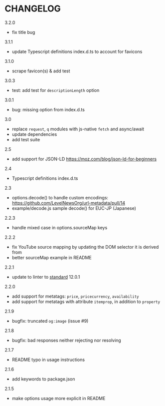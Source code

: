 # CHANGELOG

3.2.0
- fix title bug

3.1.1
- update Typescript definitions index.d.ts to account for favicons

3.1.0
- scrape favicon(s) & add test

3.0.3
- test: add test for `descriptionLength` option

3.0.1
- bug: missing option from index.d.ts

3.0
- replace `request`, `q` modules with js-native `fetch` and async/await
- update dependencies
- add test suite

2.5
- add support for JSON-LD https://moz.com/blog/json-ld-for-beginners

2.4
- Typescript definitions index.d.ts

2.3
- options.decode() to handle custom encodings:
  https://github.com/LevelNewsOrg/url-metadata/pull/14
- example/decode.js sample decode() for EUC-JP (Japanese)

2.2.3
- handle mixed case in options.sourceMap keys

2.2.2
- fix YouTube source mapping by updating the DOM selector it is derived from
- better sourceMap example in README

2.2.1
- update to linter to [standard](https://www.npmjs.com/package/standard) 12.0.1

2.2.0
- add support for metatags: `price`, `pricecurrency`, `availability`
- add support for metatags with attribute `itemprop`, in addition to `property`

2.1.9
- bugfix: truncated `og:image` (issue #9)

2.1.8
- bugfix: bad responses neither rejecting nor resolving

2.1.7
- README typo in usage instructions

2.1.6
- add keywords to package.json

2.1.5
- make options usage more explicit in README

